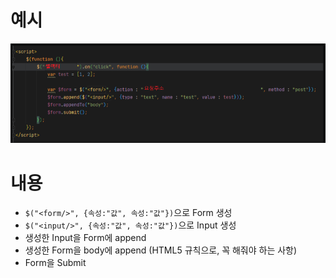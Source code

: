 # 예시

![img.png](img.png)

# 내용

- `$("<form/>", {속성:"값", 속성:"값"})`으로 Form 생성
- `$("<input/>", {속성:"값", 속성:"값"})`으로 Input 생성
- 생성한 Input을 Form에 append
- 생성한 Form을 body에 append (HTML5 규칙으로, 꼭 해줘야 하는 사항)
- Form을 Submit